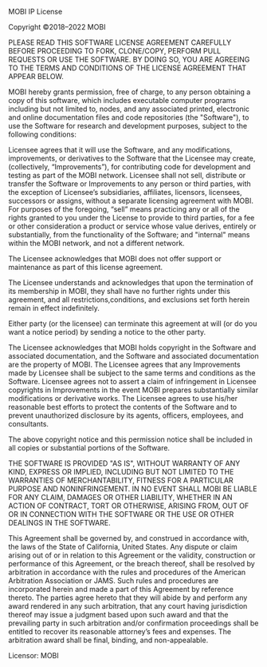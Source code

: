MOBI IP License

Copyright ©2018–2022 MOBI

PLEASE READ THIS SOFTWARE LICENSE AGREEMENT CAREFULLY BEFORE PROCEEDING TO FORK, CLONE/COPY, PERFORM PULL REQUESTS OR USE THE SOFTWARE. BY DOING SO, YOU ARE AGREEING TO THE TERMS AND CONDITIONS OF THE LICENSE AGREEMENT THAT APPEAR BELOW.

MOBI hereby grants permission, free of charge, to any person obtaining a copy of this software, which includes executable computer programs including  but not limited to, nodes, and any associated printed, electronic and online documentation files and code repositories (the "Software"), to use the Software for research and development purposes, subject to the following conditions:

Licensee agrees that it will use the Software, and any modifications, improvements, or derivatives to the Software that the Licensee may create, (collectively, “Improvements”), for contributing code for development and testing as part of the MOBI network. Licensee shall not sell, distribute or transfer the Software or Improvements to any person or third parties, with the exception of Licensee’s subsidiaries, affiliates, licensors, licensees, successors or assigns, without a separate licensing agreement with MOBI. For purposes of the foregoing, “sell” means practicing any or all of the rights granted to you under the License to provide to third parties, for a fee or other consideration a product or service whose value derives, entirely or substantially, from the functionality of the Software; and "internal" means within the MOBI network, and not a different network.

The Licensee acknowledges that MOBI does not offer support or maintenance as part of this license agreement.

The Licensee understands and acknowledges that upon the termination of its membership in MOBI, they shall have no further rights under this agreement, and all restrictions,conditions, and exclusions set forth herein remain in effect indefinitely.

Either party (or the licensee) can terminate this agreement at will (or do you want a notice period) by sending a notice to the other party.

The Licensee acknowledges that MOBI holds copyright in the Software and associated documentation, and the Software and associated documentation are the property of MOBI. The Licensee agrees that any Improvements made by Licensee shall be subject to the same terms and conditions as the Software. Licensee agrees not to assert a claim of infringement in Licensee copyrights in Improvements in the event MOBI prepares substantially similar modifications or derivative works. The Licensee agrees to use his/her reasonable best efforts to protect the contents of the Software and to prevent unauthorized disclosure by its agents, officers, employees, and consultants.

The above copyright notice and this permission notice shall be included in all copies or substantial portions of the Software.

THE SOFTWARE IS PROVIDED "AS IS", WITHOUT WARRANTY OF ANY KIND, EXPRESS OR IMPLIED, INCLUDING BUT NOT LIMITED TO THE WARRANTIES OF MERCHANTABILITY, FITNESS FOR A PARTICULAR PURPOSE AND NONINFRINGEMENT. IN NO EVENT SHALL MOBI BE LIABLE FOR ANY CLAIM, DAMAGES OR OTHER LIABILITY, WHETHER IN AN ACTION OF CONTRACT, TORT OR OTHERWISE, ARISING FROM, OUT OF OR IN CONNECTION WITH THE SOFTWARE OR THE USE OR OTHER DEALINGS IN THE SOFTWARE.

This Agreement shall be governed by, and construed in accordance with, the laws of the State of California, United States.  Any dispute or claim arising out of or in relation to this Agreement or the validity, construction or performance of this Agreement, or the breach thereof, shall be resolved by arbitration in accordance with the rules and procedures of the American Arbitration Association or JAMS. Such rules and procedures are incorporated herein and made a part of this Agreement by reference thereto. The parties agree hereto that they will abide by and perform any award rendered in any such arbitration, that any court having jurisdiction thereof may issue a judgment based upon such award and that the prevailing party in such arbitration and/or confirmation proceedings shall be entitled to recover its reasonable attorney’s fees and expenses. The arbitration award shall be final, binding, and non-appealable.  

Licensor: MOBI
